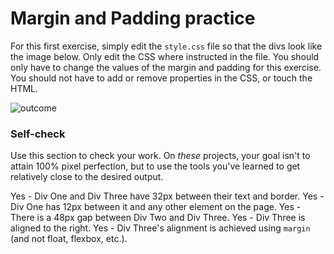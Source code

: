 # Margin and Padding practice

For this first exercise, simply edit the `style.css` file so that the divs look like the image below. Only edit the CSS where instructed in the file.  You should only have to change the values of the margin and padding for this exercise. You should not have to add or remove properties in the CSS, or touch the HTML.

![outcome](./desired-outcome.png)

### Self-check 
Use this section to check your work. On _these_ projects, your goal isn't to attain 100% pixel perfection, but to use the tools you've learned to get relatively close to the desired output.

Yes - Div One and Div Three have 32px between their text and border.
Yes - Div One has 12px between it and any other element on the page. 
Yes - There is a 48px gap between Div Two and Div Three. 
Yes - Div Three is aligned to the right. 
Yes - Div Three's alignment is achieved using `margin` (and not float, flexbox, etc.).